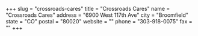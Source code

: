 +++
slug = "crossroads-cares"
title = "Crossroads Cares"
name = "Crossroads Cares"
address = "6900 West 117th Ave"
city = "Broomfield"
state = "CO"
postal = "80020"
website = ""
phone = "303-918-0075"
fax = ""
+++

